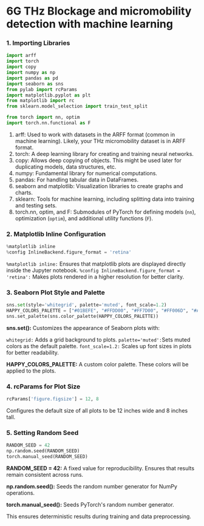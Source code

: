 # 6G THz Blockage and micromobility detection with machine learning


### 1. Importing Libraries
 ```python
import arff
import torch
import copy
import numpy as np
import pandas as pd
import seaborn as sns
from pylab import rcParams
import matplotlib.pyplot as plt
from matplotlib import rc
from sklearn.model_selection import train_test_split

from torch import nn, optim
import torch.nn.functional as F
```
1. arff: Used to work with datasets in the ARFF format (common in machine learning). Likely, your THz micromobility dataset is in ARFF format.
2. torch: A deep learning library for creating and training neural networks.
3. copy: Allows deep copying of objects. This might be used later for duplicating models, data structures, etc.
4. numpy: Fundamental library for numerical computations.
5. pandas: For handling tabular data in DataFrames.
6. seaborn and matplotlib: Visualization libraries to create graphs and charts.
7. sklearn: Tools for machine learning, including splitting data into training and testing sets.
8. torch.nn, optim, and F: Submodules of PyTorch for defining models (```nn```), optimization (```optim```), and additional utility functions (```F```).


### 2. Matplotlib Inline Configuration
```python
%matplotlib inline
%config InlineBackend.figure_format = 'retina'
```
```%matplotlib inline:``` Ensures that matplotlib plots are displayed directly inside the Jupyter notebook.
```%config InlineBackend.figure_format = 'retina':``` Makes plots rendered in a higher resolution for better clarity.

### 3. Seaborn Plot Style and Palette
```python
sns.set(style='whitegrid', palette='muted', font_scale=1.2)
HAPPY_COLORS_PALETTE = ["#01BEFE", "#FFDD00", "#FF7D00", "#FF006D", "#ADFF02", "#8F00FF"]
sns.set_palette(sns.color_palette(HAPPY_COLORS_PALETTE))
```
**sns.set():** Customizes the appearance of Seaborn plots with:

 ```whitegrid:``` Adds a grid background to plots.
 ```palette='muted':```Sets muted colors as the default palette.
 ```font_scale=1.2:``` Scales up font sizes in plots for better readability.
 
**HAPPY_COLORS_PALETTE:** A custom color palette. These colors will be applied to the plots.

### 4. rcParams for Plot Size
```python
rcParams['figure.figsize'] = 12, 8
```
Configures the default size of all plots to be 12 inches wide and 8 inches tall.

### 5. Setting Random Seed
```python
RANDOM_SEED = 42
np.random.seed(RANDOM_SEED)
torch.manual_seed(RANDOM_SEED)
```
**RANDOM_SEED = 42:** A fixed value for reproducibility. Ensures that results remain consistent across runs.

**np.random.seed():** Seeds the random number generator for NumPy operations.

**torch.manual_seed():** Seeds PyTorch's random number generator.

This ensures deterministic results during training and data preprocessing.
